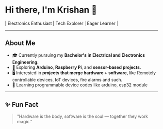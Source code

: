 # Hi there, I'm Krishan 👋

| Electronics Enthusiast | Tech Explorer | Eager Learner |

---

## About Me

- 🎓 Currently pursuing my **Bachelor's in Electrical and Electronics Engineering**.
- 🔧 Exploring **Arduino**, **Raspberry Pi**, and **sensor-based projects**.
- 🖥️ Interested in **projects that merge hardware + software**, like Remotely controllable devices, IoT devices, fire alarms and such.
- 🌱 Learning programmable device codes like arduino, esp32 module


---

## ✨ Fun Fact
> "Hardware is the body, software is the soul — together they work magic."
